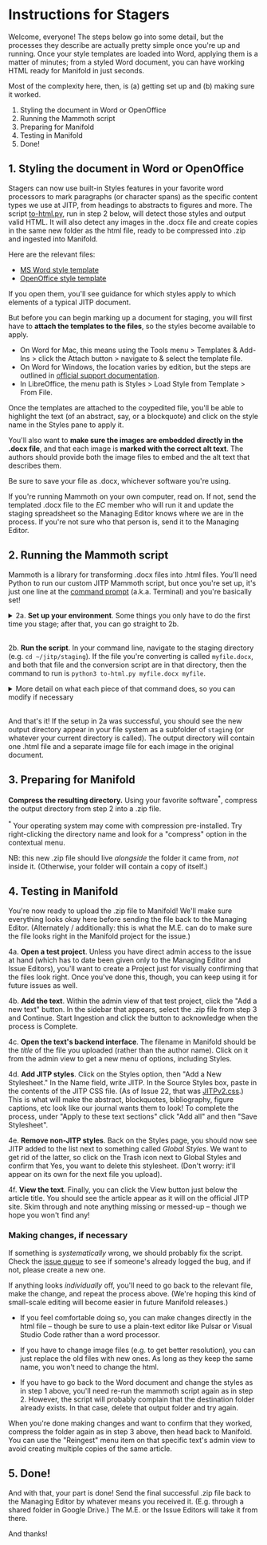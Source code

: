# Instructions for Stagers

Welcome, everyone! The steps below go into some detail, but the processes they describe are actually pretty simple once you're up and running. Once your style templates are loaded into Word, applying them is a matter of minutes; from a styled Word document, you can have working HTML ready for Manifold in just seconds.

Most of the complexity here, then, is (a) getting set up and (b) making sure it worked.

1. Styling the document in Word or OpenOffice
2. Running the Mammoth script
3. Preparing for Manifold
4. Testing in Manifold
5. Done!


## 1. Styling the document in Word or OpenOffice

Stagers can now use built-in Styles features in your favorite word processors to mark paragraphs (or character spans) as the specific content types we use at JITP, from headings to abstracts to figures and more. The script [to-html.py](to-html.py), run in step 2 below, will detect those styles and output valid HTML. It will also detect any images in the .docx file and create copies in the same new folder as the html file, ready to be compressed into .zip and ingested into Manifold.

Here are the relevant files:

* [MS Word style template](jitp-staging-test.dotx)
* [OpenOffice style template](jitp-staging-test.odt)

If you open them, you'll see guidance for which styles apply to which elements of a typical JITP document.

But before you can begin marking up a document for staging, you will first have to **attach the templates to the files**, so the styles become available to apply.

* On Word for Mac, this means using the Tools menu > Templates & Add-Ins > click the Attach button > navigate to & select the template file.
* On Word for Windows, the location varies by edition, but the steps are outlined in [official support documentation](https://support.microsoft.com/en-us/office/load-or-unload-a-template-or-add-in-program-2479fe53-f849-4394-88bb-2a6e2a39479d#bm1).
* In LibreOffice, the menu path is Styles > Load Style from Template > From File.

Once the templates are attached to the coypedited file, you'll be able to highlight the text (of an abstract, say, or a blockquote) and click on the style name in the Styles pane to apply it.


You'll also want to **make sure the images are embedded directly in the .docx file**, and that each image is **marked with the correct alt text**. The authors should provide both the image files to embed and the alt text that describes them.


Be sure to save your file as .docx, whichever software you're using.

If you're running Mammoth on your own computer, read on. If not, send the templated .docx file to the <dfn title="Editorial Collective">EC</dfn> member who will run it and update the staging spreadsheet so the Managing Editor knows where we are in the process. If you're not sure who that person is, send it to the Managing Editor.


## 2. Running the Mammoth script

Mammoth is a library for transforming .docx files into .html files. You'll need Python to run our custom JITP Mammoth script, but once you're set up, it's just one line at the [command prompt](https://developer.mozilla.org/en-US/docs/Learn/Tools_and_testing/Understanding_client-side_tools/Command_line) (a.k.a. Terminal) and you're basically set!

<details><summary>2a. <strong>Set up your environment</strong>. Some things you only have to do the first time you stage; after that, you can go straight to 2b.</summary>

<ul>
<li>If you haven't yet, <a href="https://www.python.org/downloads/release/python-3120/">install Python 3</a>.</li>
<li>With Python installed, run <code>pip3 install mammoth</code> to make sure you have the library on your system.</li>
<li>Download the JITP conversion script: <a href="to-html.py">to-html.py</a>. For convenience, we recommend that you place this in the directory where you'll keep your .docx files to convert. For the sake of these instructions, let's call that directory <code>staging</code> and suppose it's a subdirectory of <code>jitp</code>. If you use some other location, make the appropriate substitutions as we move forward.</li>
<li>Find your files. At the command line, navigate to the staging directory with the <code>cd</code> command (e.g. <code>cd ~/jitp/staging</code>).</li>
<li>Change the JITP script's mode to executable. From within the staging directory, tell your computer that the file contains commands by typing <code>chmod +x to-html.py</code>.</li>
</ul>

<p>Again, <strong>you should only have to do these steps once</strong>, when you first start using this process. For all subsequent times, you can skip straight to the steps below.</p>
</details>
<br/>

2b. **Run the script**. In your command line, navigate to the staging directory (e.g. `cd ~/jitp/staging`). If the file you're converting is called `myfile.docx`, and both that file and the conversion script are in that directory, then the command to run is `python3 to-html.py myfile.docx myfile`.

<details><summary>More detail on what each piece of that command does, so you can modify if necessary</summary>
<dl>
<dt><code>python3</code></dt>
<dd>This instructs the computer to use Python 3, even if you have Python 2 on your computer. This is essential for making sure the program can find the mammoth library.</dd>
<dt><code>to-html.py</code></dt>
<dd>The path to the conversion script. If you're in the same directory, you don't need a prefix. If you keep the file somewhere else, just add the relative path to the file's location, e.g. <code>../staging/to-html.py</code>. Note that the two dots mean "go up one directory."</dd>
<dt><code>myfile.docx</code></dt>
<dd>The path to the file you're converting. If your filename has spaces, you can escape them with a backslash, like this: <code>my\ filename\ with\ spaces.docx</code>. You can probably get the command line to autocomplete the filename by typing in the first few letters and hitting <code>tab</code>.</dd>
<dt><code>myfile</code></dt>
<dd>The name of the output directory. Avoid spaces in this directory name. Often using the first author's last name is a good approach. And if you stick to all lowercase letters, you never need to remember whether the filename is capitalized.</dd>
</dl>
</details>
<br/>

And that's it! If the setup in 2a was successful, you should see the new output directory appear in your file system as a subfolder of `staging` (or whatever your current directory is called). The output directory will contain one .html file and a separate image file for each image in the original document.

## 3. Preparing for Manifold

**Compress the resulting directory.** Using your favorite software<sup>*</sup>, compress the output directory from step 2 into a .zip file.

<sup>*</sup> Your operating system may come with compression pre-installed. Try right-clicking the directory name and look for a "compress" option in the contextual menu.

NB: this new .zip file should live *alongside* the folder it came from, *not* inside it. (Otherwise, your folder will contain a copy of itself.)

## 4. Testing in Manifold

You're now ready to upload the .zip file to Manifold! We'll make sure everything looks okay here before sending the file back to the Managing Editor. (Alternately / additionally: this is what the M.E. can do to make sure the file looks right in the Manifold project for the issue.)

4a. **Open a test project**. Unless you have direct admin access to the issue at hand (which has to date been given only to the Managing Editor and Issue Editors), you'll want to create a Project just for visually confirming that the files look right. Once you've done this, though, you can keep using it for future issues as well.

4b. **Add the text**. Within the admin view of that test project, click the "Add a new text" button. In the sidebar that appears, select the .zip file from step 3 and Continue. Start Ingestion and click the button to acknowledge when the process is Complete.

4c. **Open the text's backend interface**. The filename in Manifold should be the *title* of the file you uploaded (rather than the author name). Click on it from the admin view to get a new menu of options, including Styles.

4d. **Add JITP styles**. Click on the Styles option, then "Add a New Stylesheet." In the Name field, write JITP. In the Source Styles box, paste in the contents of the JITP CSS file. (As of Issue 22, that was [JITPv2.css](JITPv2.css).) This is what will make the abstract, blockquotes, bibliography, figure captions, etc look like our journal wants them to look! To complete the process, under "Apply to these text sections" click "Add all" and then "Save Stylesheet".

4e. **Remove non-JITP styles**. Back on the Styles page, you should now see JITP added to the list next to something called _Global Styles_. We want to get rid of the latter, so click on the Trash icon next to Global Styles and confirm that Yes, you want to delete this stylesheet. (Don't worry: it'll appear on its own for the next file you upload).

4f. **View the text**. Finally, you can click the View button just below the article title. You should see the article appear as it will on the official JITP site. Skim through and note anything missing or messed-up – though we hope you won't find any!

### Making changes, if necessary

If something is *systematically* wrong, we should probably fix the script. Check the [issue queue](issues) to see if someone's already logged the bug, and if not, please create a new one.

If anything looks *individually* off, you'll need to go back to the relevant file, make the change, and repeat the process above. (We're hoping this kind of small-scale editing will become easier in future Manifold releases.)

* If you feel comfortable doing so, you can make changes directly in the html file – though be sure to use a plain-text editor like Pulsar or Visual Studio Code rather than a word processor.

* If you have to change image files (e.g. to get better resolution), you can just replace the old files with new ones. As long as they keep the same name, you won't need to change the html.

* If you have to go back to the Word document and change the styles as in step 1 above, you'll need re-run the mammoth script again as in step 2. However, the script will probably complain that the destination folder already exists. In that case, delete that output folder and try again.

When you're done making changes and want to confirm that they worked, compress the folder again as in step 3 above, then head back to Manifold. You can use the "Reingest" menu item on that specific text's admin view to avoid creating multiple copies of the same article.


## 5. Done!

And with that, your part is done! Send the final successful .zip file back to the Managing Editor by whatever means you received it. (E.g. through a shared folder in Google Drive.) The M.E. or the Issue Editors will take it from there.

And thanks!
